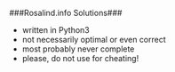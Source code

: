 ###Rosalind.info Solutions###

* written in Python3
* not necessarily optimal or even correct
* most probably never complete
* please, do not use for cheating!
